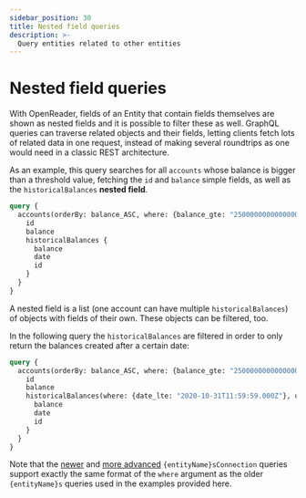 ```yaml
---
sidebar_position: 30
title: Nested field queries
description: >-
  Query entities related to other entities
---
```


# Nested field queries

With OpenReader, fields of an Entity that contain fields themselves are shown as nested fields and it is possible to filter these as well. GraphQL queries can traverse related objects and their fields, letting clients fetch lots of related data in one request, instead of making several roundtrips as one would need in a classic REST architecture.

As an example, this query searches for all `accounts` whose balance is bigger than a threshold value, fetching the `id` and `balance` simple fields, as well as the `historicalBalances` **nested field**.

```graphql
query {
  accounts(orderBy: balance_ASC, where: {balance_gte: "250000000000000000"}) {
    id
    balance
    historicalBalances {
      balance
      date
      id
    }
  }
}

```

A nested field is a list (one account can have multiple `historicalBalances`) of objects with fields of their own. These objects can be filtered, too.

In the following query the `historicalBalances` are filtered in order to only return the balances created after a certain date:

```graphql
query {
  accounts(orderBy: balance_ASC, where: {balance_gte: "250000000000000000"}) {
    id
    balance
    historicalBalances(where: {date_lte: "2020-10-31T11:59:59.000Z"}, orderBy: balance_DESC) {
      balance
      date
      id
    }
  }
}

```
Note that the [newer](/sdk/reference/openreader-server/overview/#supported-queries) and [more advanced](/sdk/reference/openreader-server/api/paginate-query-results) `{entityName}sConnection` queries support exactly the same format of the `where` argument as the older `{entityName}s` queries used in the examples provided here.
